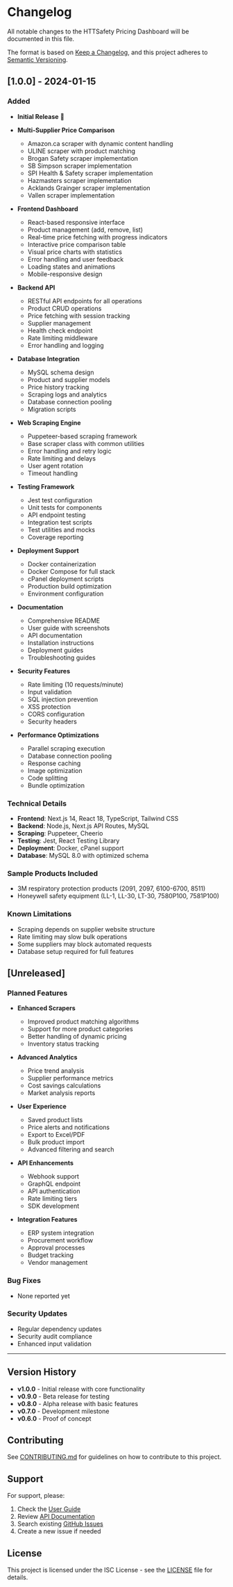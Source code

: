 # Changelog

All notable changes to the HTTSafety Pricing Dashboard will be documented in this file.

The format is based on [Keep a Changelog](https://keepachangelog.com/en/1.0.0/),
and this project adheres to [Semantic Versioning](https://semver.org/spec/v2.0.0.html).

## [1.0.0] - 2024-01-15

### Added
- **Initial Release** 🎉
- **Multi-Supplier Price Comparison**
  - Amazon.ca scraper with dynamic content handling
  - ULINE scraper with product matching
  - Brogan Safety scraper implementation
  - SB Simpson scraper implementation
  - SPI Health & Safety scraper implementation
  - Hazmasters scraper implementation
  - Acklands Grainger scraper implementation
  - Vallen scraper implementation

- **Frontend Dashboard**
  - React-based responsive interface
  - Product management (add, remove, list)
  - Real-time price fetching with progress indicators
  - Interactive price comparison table
  - Visual price charts with statistics
  - Error handling and user feedback
  - Loading states and animations
  - Mobile-responsive design

- **Backend API**
  - RESTful API endpoints for all operations
  - Product CRUD operations
  - Price fetching with session tracking
  - Supplier management
  - Health check endpoint
  - Rate limiting middleware
  - Error handling and logging

- **Database Integration**
  - MySQL schema design
  - Product and supplier models
  - Price history tracking
  - Scraping logs and analytics
  - Database connection pooling
  - Migration scripts

- **Web Scraping Engine**
  - Puppeteer-based scraping framework
  - Base scraper class with common utilities
  - Error handling and retry logic
  - Rate limiting and delays
  - User agent rotation
  - Timeout handling

- **Testing Framework**
  - Jest test configuration
  - Unit tests for components
  - API endpoint testing
  - Integration test scripts
  - Test utilities and mocks
  - Coverage reporting

- **Deployment Support**
  - Docker containerization
  - Docker Compose for full stack
  - cPanel deployment scripts
  - Production build optimization
  - Environment configuration

- **Documentation**
  - Comprehensive README
  - User guide with screenshots
  - API documentation
  - Installation instructions
  - Deployment guides
  - Troubleshooting guides

- **Security Features**
  - Rate limiting (10 requests/minute)
  - Input validation
  - SQL injection prevention
  - XSS protection
  - CORS configuration
  - Security headers

- **Performance Optimizations**
  - Parallel scraping execution
  - Database connection pooling
  - Response caching
  - Image optimization
  - Code splitting
  - Bundle optimization

### Technical Details
- **Frontend**: Next.js 14, React 18, TypeScript, Tailwind CSS
- **Backend**: Node.js, Next.js API Routes, MySQL
- **Scraping**: Puppeteer, Cheerio
- **Testing**: Jest, React Testing Library
- **Deployment**: Docker, cPanel support
- **Database**: MySQL 8.0 with optimized schema

### Sample Products Included
- 3M respiratory protection products (2091, 2097, 6100-6700, 8511)
- Honeywell safety equipment (LL-1, LL-30, LT-30, 7580P100, 7581P100)

### Known Limitations
- Scraping depends on supplier website structure
- Rate limiting may slow bulk operations
- Some suppliers may block automated requests
- Database setup required for full features

## [Unreleased]

### Planned Features
- **Enhanced Scrapers**
  - Improved product matching algorithms
  - Support for more product categories
  - Better handling of dynamic pricing
  - Inventory status tracking

- **Advanced Analytics**
  - Price trend analysis
  - Supplier performance metrics
  - Cost savings calculations
  - Market analysis reports

- **User Experience**
  - Saved product lists
  - Price alerts and notifications
  - Export to Excel/PDF
  - Bulk product import
  - Advanced filtering and search

- **API Enhancements**
  - Webhook support
  - GraphQL endpoint
  - API authentication
  - Rate limiting tiers
  - SDK development

- **Integration Features**
  - ERP system integration
  - Procurement workflow
  - Approval processes
  - Budget tracking
  - Vendor management

### Bug Fixes
- None reported yet

### Security Updates
- Regular dependency updates
- Security audit compliance
- Enhanced input validation

---

## Version History

- **v1.0.0** - Initial release with core functionality
- **v0.9.0** - Beta release for testing
- **v0.8.0** - Alpha release with basic features
- **v0.7.0** - Development milestone
- **v0.6.0** - Proof of concept

## Contributing

See [CONTRIBUTING.md](CONTRIBUTING.md) for guidelines on how to contribute to this project.

## Support

For support, please:
1. Check the [User Guide](docs/USER_GUIDE.md)
2. Review [API Documentation](docs/API.md)
3. Search existing [GitHub Issues](https://github.com/your-repo/issues)
4. Create a new issue if needed

## License

This project is licensed under the ISC License - see the [LICENSE](LICENSE) file for details.
